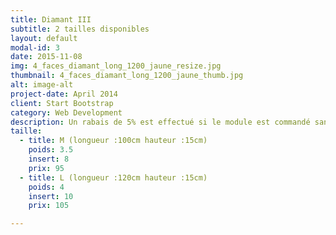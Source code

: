 ```yaml
---
title: Diamant III
subtitle: 2 tailles disponibles
layout: default
modal-id: 3
date: 2015-11-08
img: 4_faces_diamant_long_1200_jaune_resize.jpg
thumbnail: 4_faces_diamant_long_1200_jaune_thumb.jpg
alt: image-alt
project-date: April 2014
client: Start Bootstrap
category: Web Development
description: Un rabais de 5% est effectué si le module est commandé sans inserts. Lot de 3 :€
taille:
  - title: M (longueur :100cm hauteur :15cm)
    poids: 3.5
    insert: 8
    prix: 95
  - title: L (longueur :120cm hauteur :15cm)
    poids: 4
    insert: 10
    prix: 105

---
```

